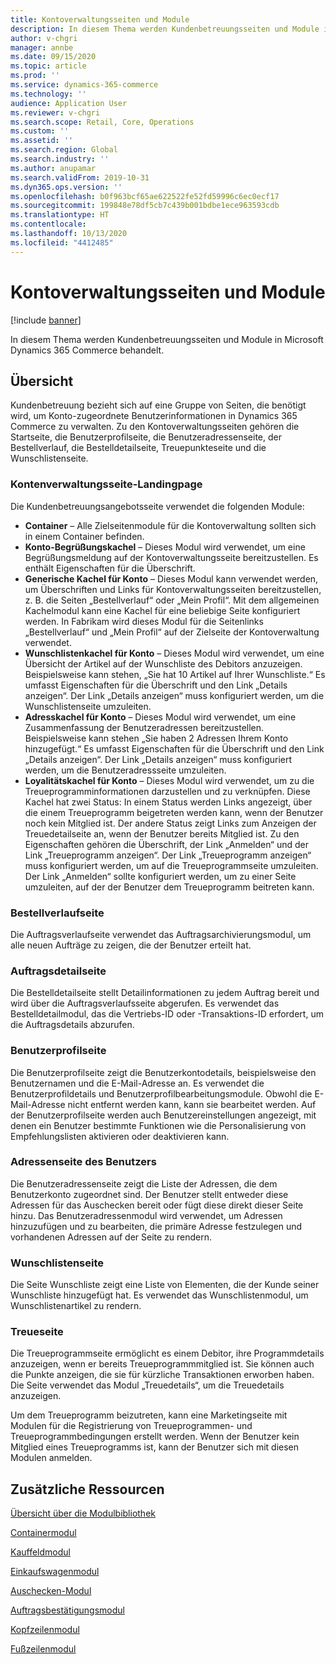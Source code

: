 ```yaml
---
title: Kontoverwaltungsseiten und Module
description: In diesem Thema werden Kundenbetreuungsseiten und Module in Microsoft Dynamics 365 Commerce behandelt.
author: v-chgri
manager: annbe
ms.date: 09/15/2020
ms.topic: article
ms.prod: ''
ms.service: dynamics-365-commerce
ms.technology: ''
audience: Application User
ms.reviewer: v-chgri
ms.search.scope: Retail, Core, Operations
ms.custom: ''
ms.assetid: ''
ms.search.region: Global
ms.search.industry: ''
ms.author: anupamar
ms.search.validFrom: 2019-10-31
ms.dyn365.ops.version: ''
ms.openlocfilehash: b0f963bcf65ae622522fe52fd59996c6ec0ecf17
ms.sourcegitcommit: 199848e78df5cb7c439b001bdbe1ece963593cdb
ms.translationtype: HT
ms.contentlocale: 
ms.lasthandoff: 10/13/2020
ms.locfileid: "4412485"
---
```

# <a name="account-management-pages-and-modules"></a>Kontoverwaltungsseiten und Module

[!include [banner](includes/banner.md)]

In diesem Thema werden Kundenbetreuungsseiten und Module in Microsoft Dynamics 365 Commerce behandelt.

## <a name="overview"></a>Übersicht

Kundenbetreuung bezieht sich auf eine Gruppe von Seiten, die benötigt wird, um Konto-zugeordnete Benutzerinformationen in Dynamics 365 Commerce zu verwalten. Zu den Kontoverwaltungsseiten gehören die Startseite, die Benutzerprofilseite, die Benutzeradressenseite, der Bestellverlauf, die Bestelldetailseite, Treuepunkteseite und die Wunschlistenseite.

### <a name="account-management-landing-page"></a>Kontenverwaltungsseite-Landingpage

Die Kundenbetreuungsangebotsseite verwendet die folgenden Module:

- **Container** – Alle Zielseitenmodule für die Kontoverwaltung sollten sich in einem Container befinden. 
- **Konto-Begrüßungskachel** – Dieses Modul wird verwendet, um eine Begrüßungsmeldung auf der Kontoverwaltungsseite bereitzustellen. Es enthält Eigenschaften für die Überschrift.
- **Generische Kachel für Konto** – Dieses Modul kann verwendet werden, um Überschriften und Links für Kontoverwaltungsseiten bereitzustellen, z. B. die Seiten „Bestellverlauf“ oder „Mein Profil“. Mit dem allgemeinen Kachelmodul kann eine Kachel für eine beliebige Seite konfiguriert werden. In Fabrikam wird dieses Modul für die Seitenlinks „Bestellverlauf“ und „Mein Profil“ auf der Zielseite der Kontoverwaltung verwendet.
- **Wunschlistenkachel für Konto** – Dieses Modul wird verwendet, um eine Übersicht der Artikel auf der Wunschliste des Debitors anzuzeigen. Beispielsweise kann stehen, „Sie hat 10 Artikel auf Ihrer Wunschliste.“ Es umfasst Eigenschaften für die Überschrift und den Link „Details anzeigen“. Der Link „Details anzeigen“ muss konfiguriert werden, um die Wunschlistenseite umzuleiten. 
- **Adresskachel für Konto** – Dieses Modul wird verwendet, um eine Zusammenfassung der Benutzeradressen bereitzustellen. Beispielsweise kann stehen „Sie haben 2 Adressen Ihrem Konto hinzugefügt.“ Es umfasst Eigenschaften für die Überschrift und den Link „Details anzeigen“. Der Link „Details anzeigen“ muss konfiguriert werden, um die Benutzeradressseite umzuleiten.
- **Loyalitätskachel für Konto** – Dieses Modul wird verwendet, um zu die Treueprogramminformationen darzustellen und zu verknüpfen. Diese Kachel hat zwei Status: In einem Status werden Links angezeigt, über die einem Treueprogramm beigetreten werden kann, wenn der Benutzer noch kein Mitglied ist. Der andere Status zeigt Links zum Anzeigen der Treuedetailseite an, wenn der Benutzer bereits Mitglied ist. Zu den Eigenschaften gehören die Überschrift, der Link „Anmelden“ und der Link „Treueprogramm anzeigen“. Der Link „Treueprogramm anzeigen“ muss konfiguriert werden, um auf die Treueprogrammseite umzuleiten. Der Link „Anmelden“ sollte konfiguriert werden, um zu einer Seite umzuleiten, auf der der Benutzer dem Treueprogramm beitreten kann. 

### <a name="order-history-page"></a>Bestellverlaufseite

Die Auftragsverlaufseite verwendet das Auftragsarchivierungsmodul, um alle neuen Aufträge zu zeigen, die der Benutzer erteilt hat.

### <a name="order-details-page"></a>Auftragsdetailseite

Die Bestelldetailseite stellt Detailinformationen zu jedem Auftrag bereit und wird über die Auftragsverlaufsseite abgerufen. Es verwendet das Bestelldetailmodul, das die Vertriebs-ID oder -Transaktions-ID erfordert, um die Auftragsdetails abzurufen.

### <a name="user-profile-page"></a>Benutzerprofilseite

Die Benutzerprofilseite zeigt die Benutzerkontodetails, beispielsweise den Benutzernamen und die E-Mail-Adresse an. Es verwendet die Benutzerprofildetails und Benutzerprofilbearbeitungsmodule. Obwohl die E-Mail-Adresse nicht entfernt werden kann, kann sie bearbeitet werden. Auf der Benutzerprofilseite werden auch Benutzereinstellungen angezeigt, mit denen ein Benutzer bestimmte Funktionen wie die Personalisierung von Empfehlungslisten aktivieren oder deaktivieren kann. 

### <a name="user-address-page"></a>Adressenseite des Benutzers

Die Benutzeradressenseite zeigt die Liste der Adressen, die dem Benutzerkonto zugeordnet sind. Der Benutzer stellt entweder diese Adressen für das Auschecken bereit oder fügt diese direkt dieser Seite hinzu. Das Benutzeradressenmodul wird verwendet, um Adressen hinzuzufügen und zu bearbeiten, die primäre Adresse festzulegen und vorhandenen Adressen auf der Seite zu rendern.

### <a name="wish-list-page"></a>Wunschlistenseite

Die Seite Wunschliste zeigt eine Liste von Elementen, die der Kunde seiner Wunschliste hinzugefügt hat. Es verwendet das Wunschlistenmodul, um Wunschlistenartikel zu rendern.

### <a name="loyalty-page"></a>Treueseite

Die Treueprogrammseite ermöglicht es einem Debitor, ihre Programmdetails anzuzeigen, wenn er bereits Treueprogrammmitglied ist. Sie können auch die Punkte anzeigen, die sie für kürzliche Transaktionen erworben haben. Die Seite verwendet das Modul „Treuedetails“, um die Treuedetails anzuzeigen. 

Um dem Treueprogramm beizutreten, kann eine Marketingseite mit Modulen für die Registrierung von Treueprogrammen- und Treueprogrammbedingungen erstellt werden. Wenn der Benutzer kein Mitglied eines Treueprogramms ist, kann der Benutzer sich mit diesen Modulen anmelden.

## <a name="additional-resources"></a>Zusätzliche Ressourcen

[Übersicht über die Modulbibliothek](starter-kit-overview.md)

[Containermodul](add-container-module.md)

[Kauffeldmodul](add-buy-box.md)

[Einkaufswagenmodul](add-cart-module.md)

[Auschecken-Modul](add-checkout-module.md)

[Auftragsbestätigungsmodul](order-confirmation-module.md)

[Kopfzeilenmodul](author-header-module.md)

[Fußzeilenmodul](author-footer-module.md)
